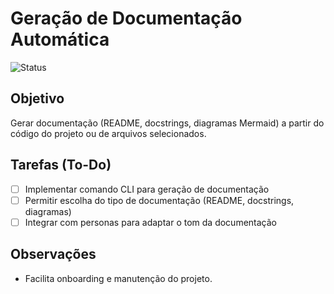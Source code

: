 # Geração de Documentação Automática

![Status](https://img.shields.io/badge/status-não%20iniciado-lightgrey)

## Objetivo
Gerar documentação (README, docstrings, diagramas Mermaid) a partir do código do projeto ou de arquivos selecionados.

## Tarefas (To-Do)
- [ ] Implementar comando CLI para geração de documentação
- [ ] Permitir escolha do tipo de documentação (README, docstrings, diagramas)
- [ ] Integrar com personas para adaptar o tom da documentação

## Observações
- Facilita onboarding e manutenção do projeto. 